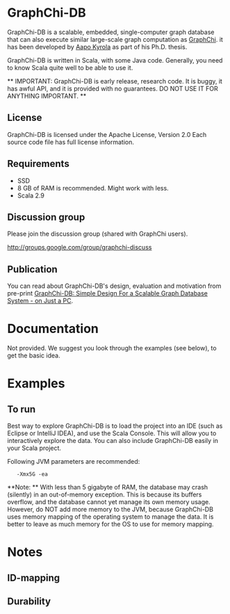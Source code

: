 # GraphChi-DB

GraphChi-DB is a scalable, embedded, single-computer graph database that can also execute similar large-scale graph computation as [GraphChi](https://github.com/graphchi).
it has been developed by [Aapo Kyrola](http://www.cs.cmu.edu/~akyrola) as part of his Ph.D. thesis.

GraphChi-DB is written in Scala, with some Java code. Generally, you need to know Scala quite well to be able to use it.

** IMPORTANT: GraphChi-DB is early release, research code. It is buggy, it has awful API, and it is provided with no guarantees.
DO NOT USE IT FOR ANYTHING IMPORTANT.  **


## License

GraphChi-DB is licensed under the Apache License, Version 2.0
Each source code file has full license information.

## Requirements

* SSD
* 8 GB of RAM is recommended. Might work with less.
* Scala 2.9

 ## Discussion group

 Please join the discussion group (shared with GraphChi users).

 http://groups.google.com/group/graphchi-discuss


 ## Publication

You can read about GraphChi-DB's design, evaluation and motivation from pre-print [GraphChi-DB: Simple Design For a Scalable Graph Database System - on Just a PC](http://arxiv.org/abs/1403.0701).

# Documentation

Not provided. We suggest you look through the examples (see below), to get the basic idea.

# Examples

## To run

Best way to explore GraphChi-DB is to load the project into an IDE (such as Eclipse or IntelliJ IDEA), and use the Scala Console. This will allow you to interactively explore the data.
You can also include GraphChi-DB easily in your Scala project.

Following JVM parameters are recommended:
```
   -Xmx5G -ea
```

**Note: ** With less than 5 gigabyte of RAM, the database may crash (silently) in an out-of-memory exception. This is because its buffers overflow, and the database cannot yet manage its own memory usage.
However, do NOT add more memory to the JVM, because GraphChi-DB uses memory mapping of the operating system to manage the data. It is better to leave as much memory for the OS to use for memory mapping.




# Notes

## ID-mapping

## Durability

##
